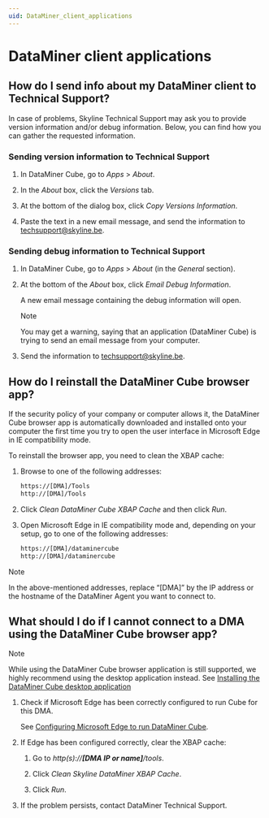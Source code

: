 ```yaml
---
uid: DataMiner_client_applications
---
```


# DataMiner client applications

## How do I send info about my DataMiner client to Technical Support?

In case of problems, Skyline Technical Support may ask you to provide version information and/or debug information. Below, you can find how you can gather the requested information.

### Sending version information to Technical Support

1. In DataMiner Cube, go to *Apps* > *About*.

1. In the *About* box, click the *Versions* tab.

1. At the bottom of the dialog box, click *Copy Versions Information*.

1. Paste the text in a new email message, and send the information to [techsupport@skyline.be](mailto:techsupport%40skyline.be).

### Sending debug information to Technical Support

1. In DataMiner Cube, go to *Apps* > *About* (in the *General* section).

1. At the bottom of the *About* box, click *Email Debug Information*.

   A new email message containing the debug information will open.

   > [!NOTE]
   > You may get a warning, saying that an application (DataMiner Cube) is trying to send an email message from your computer.

1. Send the information to [techsupport@skyline.be](mailto:techsupport%40skyline.be).

## How do I reinstall the DataMiner Cube browser app?

If the security policy of your company or computer allows it, the DataMiner Cube browser app is automatically downloaded and installed onto your computer the first time you try to open the user interface in Microsoft Edge in IE compatibility mode.

To reinstall the browser app, you need to clean the XBAP cache:

1. Browse to one of the following addresses:

   ```txt
   https://[DMA]/Tools
   http://[DMA]/Tools
   ```

1. Click *Clean DataMiner Cube XBAP Cache* and then click *Run*.

1. Open Microsoft Edge in IE compatibility mode and, depending on your setup, go to one of the following addresses:

   ```txt
   https://[DMA]/dataminercube
   http://[DMA]/dataminercube
   ```

> [!NOTE]
> In the above-mentioned addresses, replace “\[DMA\]” by the IP address or the hostname of the DataMiner Agent you want to connect to.

## What should I do if I cannot connect to a DMA using the DataMiner Cube browser app?

> [!NOTE]
> While using the DataMiner Cube browser application is still supported, we highly recommend using the desktop application instead. See [Installing the DataMiner Cube desktop application](xref:Installing_the_DataMiner_Cube_desktop_application)

1. Check if Microsoft Edge has been correctly configured to run Cube for this DMA.

   See [Configuring Microsoft Edge to run DataMiner Cube](xref:Configuring_Microsoft_edge_to_run_Cube).

1. If Edge has been configured correctly, clear the XBAP cache:

   1. Go to *http(s)://**\[DMA IP or name\]**/tools*.

   1. Click *Clean Skyline DataMiner XBAP Cache*.

   1. Click *Run*.

1. If the problem persists, contact DataMiner Technical Support.
